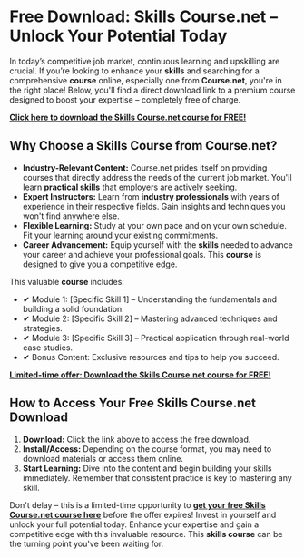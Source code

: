 # Free Download: Skills Course.net – Unlock Your Potential Today

In today’s competitive job market, continuous learning and upskilling are crucial. If you’re looking to enhance your **skills** and searching for a comprehensive **course** online, especially one from **Course.net**, you're in the right place! Below, you'll find a direct download link to a premium course designed to boost your expertise – completely free of charge.

[**Click here to download the Skills Course.net course for FREE!**](https://udemywork.com/skills-course-net)

## Why Choose a Skills Course from Course.net?

*   **Industry-Relevant Content:** Course.net prides itself on providing courses that directly address the needs of the current job market. You'll learn **practical skills** that employers are actively seeking.
*   **Expert Instructors:** Learn from **industry professionals** with years of experience in their respective fields. Gain insights and techniques you won't find anywhere else.
*   **Flexible Learning:** Study at your own pace and on your own schedule. Fit your learning around your existing commitments.
*   **Career Advancement:** Equip yourself with the **skills** needed to advance your career and achieve your professional goals. This **course** is designed to give you a competitive edge.

This valuable **course** includes:

*   ✔ Module 1: [Specific Skill 1] – Understanding the fundamentals and building a solid foundation.
*   ✔ Module 2: [Specific Skill 2] – Mastering advanced techniques and strategies.
*   ✔ Module 3: [Specific Skill 3] – Practical application through real-world case studies.
*   ✔ Bonus Content: Exclusive resources and tips to help you succeed.

[**Limited-time offer: Download the Skills Course.net course for FREE!**](https://udemywork.com/skills-course-net)

## How to Access Your Free Skills Course.net Download

1.  **Download:** Click the link above to access the free download.
2.  **Install/Access:** Depending on the course format, you may need to download materials or access them online.
3.  **Start Learning:** Dive into the content and begin building your skills immediately. Remember that consistent practice is key to mastering any skill.

Don't delay – this is a limited-time opportunity to **[get your free Skills Course.net course here](https://udemywork.com/skills-course-net)** before the offer expires! Invest in yourself and unlock your full potential today. Enhance your expertise and gain a competitive edge with this invaluable resource. This **skills course** can be the turning point you've been waiting for.
